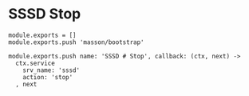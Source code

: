 
# SSSD Stop

    module.exports = []
    module.exports.push 'masson/bootstrap'

    module.exports.push name: 'SSSD # Stop', callback: (ctx, next) ->
      ctx.service
        srv_name: 'sssd'
        action: 'stop'
      , next
